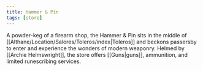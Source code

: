 ```yaml
---
title: Hammer & Pin
tags: [store]
---
```

A powder-keg of a firearm shop, the Hammer & Pin sits in the middle of [[Althane/Location/Salores/Toleros/index|Toleros]] and beckons passersby to enter and experience the wonders of modern weaponry. Helmed by [[Archie Helmswright]], the store offers [[Guns|guns]], ammunition, and limited runescribing services.

